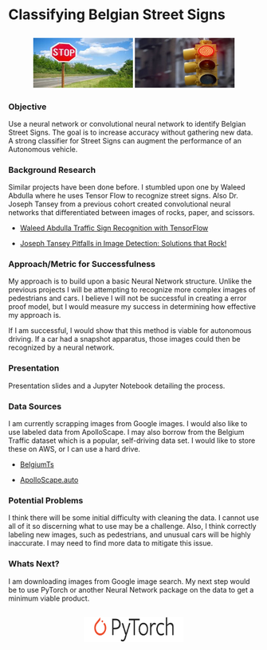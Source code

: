 # Classifying Belgian Street Signs

## <center> <img src="images/Stop.jpeg" width="200" height="100" /> <img src="images/StopLight.jpg" width="200" height="100" /> </center>
    
### Objective 
Use a neural network or convolutional neural network to identify Belgian Street Signs. The goal is to increase accuracy without gathering new data. A strong classifier for Street Signs can augment the performance of an Autonomous vehicle. 

### Background Research
Similar projects have been done before. I stumbled upon one by Waleed Abdulla where he uses Tensor Flow to recognize street signs. Also Dr. Joseph Tansey from a previous cohort created convolutional neural networks that differentiated between images of rocks, paper, and scissors. 

- [Waleed Abdulla Traffic Sign Recognition with TensorFlow](https://medium.com/@waleedka/traffic-sign-recognition-with-tensorflow-629dffc391a6)

- [Joseph Tansey Pitfalls in Image Detection: Solutions that Rock!](https://github.com/joeftansey/Pitfalls-in-Image-Detection-Solutions-that-Rock-)

### Approach/Metric for Successfulness
My approach is to build upon a basic Neural Network structure. Unlike the previous projects I will be attempting to recognize more complex images of pedestrians and cars. I believe I will not be successful in creating a error proof model, but I would measure my success in determining how effective my approach is. 

If I am successful, I would show that this method is viable for autonomous driving. If a car had a snapshot apparatus, those images could then be recognized by a neural network. 

### Presentation
Presentation slides and a Jupyter Notebook detailing the process.
    
### Data Sources
I am currently scrapping images from Google images. I would also like to use labeled data from ApolloScape. I may also borrow from the Belgium Traffic dataset which is a popular, self-driving data set. I would like to store these on AWS, or I can use a hard drive. 

- [BelgiumTs](https://btsd.ethz.ch/shareddata/)

- [ApolloScape.auto](http://apolloscape.auto/)

### Potential Problems
I think there will be some initial difficulty with cleaning the data. I cannot use all of it so discerning what to use may be a challenge. Also, I think correctly labeling new images, such as pedestrians, and unusual cars will be highly inaccurate. I may need to find more data to mitigate this issue. 

### Whats Next?
I am downloading images from Google image search. My next step would be to use PyTorch or another Neural Network package on the data to get a minimum viable product. 

## <center> <img src="images/PyTorch.png" width="200" height="50" />
